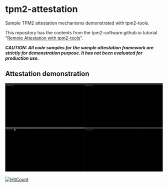 # tpm2-attestation

Sample TPM2 attestation mechanisms demonstrated with tpm2-tools.<br>

This repository has the contents from the tpm2-software.github.io tutorial
"[Remote Attestation with tpm2-tools](https://tpm2-software.github.io/2020/06/12/Remote-Attestation-With-tpm2-tools.html)".

***CAUTION: All code samples for the sample attestation framework are strictly for
demonstration purpose. It has not been evaluated for production use.***

## Attestation demonstration
![Attestation-demo](/docs/diagrams/tpm2-attestation-demo.gif)

[![HitCount](http://hits.dwyl.com/idesai/tpm2-attestation.svg)](http://hits.dwyl.com/idesai/tpm2-attestation)
